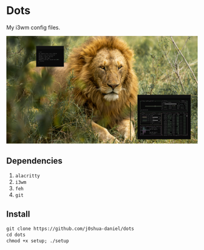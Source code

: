 # Dots
My i3wm config files.

![dots](https://github.com/j0shua-daniel/images/blob/main/2025-02-01-173501_1920x1080_scrot.png?raw=true)

## Dependencies
1. `alacritty`
2. `i3wm`
3. `feh`
4. `git`

## Install
```
git clone https://github.com/j0shua-daniel/dots
cd dots
chmod +x setup; ./setup
```
